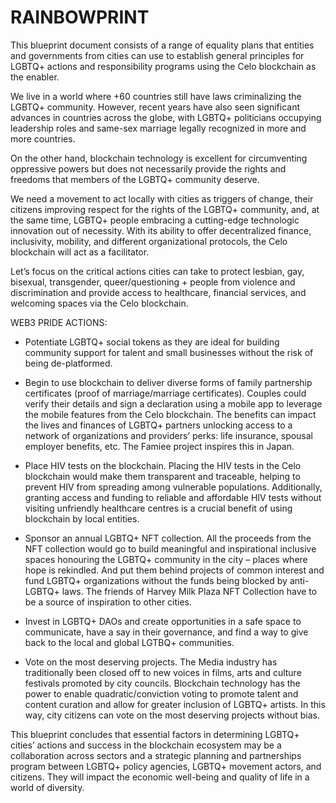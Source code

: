 # RAINBOWPRINT

This blueprint document consists of a range of equality plans that entities and governments from cities can use to establish general principles for  LGBTQ+ actions and responsibility programs using the Celo blockchain as the enabler.

We live in a world where +60 countries still have laws criminalizing the LGBTQ+ community. However, recent years have also seen significant advances in countries across the globe, with LGBTQ+ politicians occupying leadership roles and same-sex marriage legally recognized in more and more countries.

On the other hand, blockchain technology is excellent for circumventing oppressive powers but does not necessarily provide the rights and freedoms that members of the LGBTQ+ community deserve.

We need a movement to act locally with cities as triggers of change, their citizens improving respect for the rights of the LGBTQ+ community, and, at the same time, LGBTQ+ people embracing a cutting-edge technologic innovation out of necessity.
With its ability to offer decentralized finance, inclusivity, mobility, and different organizational protocols, the Celo blockchain will act as a facilitator.

Let’s focus on the critical actions cities can take to protect lesbian, gay, bisexual, transgender, queer/questioning + people from violence and discrimination and provide access to healthcare, financial services, and welcoming spaces via the Celo blockchain.

WEB3 PRIDE ACTIONS:

- Potentiate LGBTQ+ social tokens as they are ideal for building community support for talent and small businesses without the risk of being de-platformed.

- Begin to use blockchain to deliver diverse forms of family partnership certificates (proof of marriage/marriage certificates).
Couples could verify their details and sign a declaration using a mobile app to leverage the mobile features from the Celo blockchain.
The benefits can impact the lives and finances of LGBTQ+ partners unlocking access to a network of organizations and providers’ perks: life insurance, spousal employer benefits, etc.
The Famiee project inspires this in Japan.

- Place HIV tests on the blockchain.
Placing the HIV tests in the Celo blockchain would make them transparent and traceable, helping to prevent HIV from spreading among vulnerable populations.
Additionally, granting access and funding to reliable and affordable HIV tests without visiting unfriendly healthcare centres is a crucial benefit of using blockchain by local entities.

- Sponsor an annual LGBTQ+ NFT collection.
All the proceeds from the NFT collection would go to build meaningful and inspirational inclusive spaces honouring the LGBTQ+ community in the city – places where hope is rekindled.
And put them behind projects of common interest and fund LGBTQ+ organizations without the funds being blocked by anti-LGBTQ+ laws.
The friends of Harvey Milk Plaza NFT Collection have to be a source of inspiration to other cities.

- Invest in LGBTQ+ DAOs and create opportunities in a safe space to communicate, have a say in their governance, and find a way to give back to the local and global LGTBQ+ communities.

- Vote on the most deserving projects.
The Media industry has traditionally been closed off to new voices in films, arts and culture festivals promoted by city councils.
Blockchain technology has the power to enable quadratic/conviction voting to promote talent and content curation and allow for greater inclusion of LGBTQ+ artists.
In this way, city citizens can vote on the most deserving projects without bias.


This blueprint concludes that essential factors in determining LGBTQ+ cities’ actions and success in the blockchain ecosystem may be a collaboration across sectors and a strategic planning and partnerships program between LGBTQ+ policy agencies, LGBTQ+ movement actors, and citizens.
They will impact the economic well-being and quality of life in a world of diversity.
